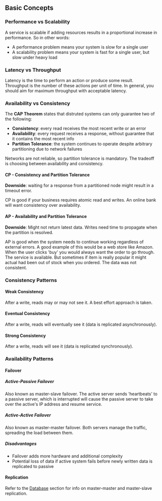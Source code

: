 ## Basic Concepts

### Performance vs Scalability

A service is scalable if adding resources results in a proportional increase in performance. So in other words:
- A performance problem means your system is slow for a single user
- A scalability problem means your system is fast for a single user, but slow under heavy load

### Latency vs Throughput

Latency is the time to perform an action or produce some result. Throughput is the number of these actions per unit of time. In general, you should aim for maximum throughput with acceptable latency.

### Availability vs Consistency 

The __CAP Theorem__ states that distruted systems can only guarantee two of the following:

- __Consistency__: every read receives the most recent write or an error
- __Availability__: every request receives a response, without guarantee that it contains the most recent info
- __Partition Tolerance__: the system continues to operate despite arbitrary partitioning due to network failures

Networks are not reliable, so partition tolerance is mandatory. The tradeoff is choosing between availability and consistency.

#### CP - Consistency and Partition Tolerance

__Downside__: waiting for a response from a partitioned node might result in a timeout error.

CP is good if your business requires atomic read and writes. An online bank will want consistency over availability.

#### AP - Availability and Partition Tolerance

__Downside__: Might not return latest data. Writes need time to propagate when the partition is resolved.

AP is good when the system needs to continue working regardless of external errors. A good example of this would be a web store like Amazon. When the user clicks 'buy' you would always want the order to go through. The service is available. But sometimes if item is really popular it might actual had been out of stock when you ordered. The data was not consistent.

### Consistency Patterns

#### Weak Consistency

After a write, reads may or may not see it. A best effort approach is taken.

#### Eventual Consistency

After a write, reads will eventually see it (data is replicated asynchronously).

#### Strong Consistency

After a write, reads will see it (data is replicated synchronously).

### Availability Patterns

#### Failover

##### Active-Passive Failover

Also known as master-slave failover. The active server sends 'heartbeats' to a passive server, which is interrupted will cause the passive server to take over the active's IP address and resume service.

##### Active-Active Failover

Also known as master-master failover. Both servers manage the traffic, spreading the load between them.

##### Disadvantages

- Failover adds more hardware and additional complexity
- Potential loss of data if active system fails before newly written data is replicated to passive

#### Replication

Refer to the [Database](database.md) section for info on master-master and master-slave replication.